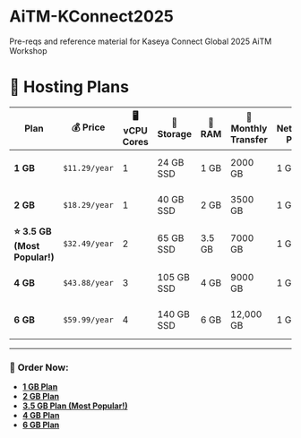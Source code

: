 # AiTM-KConnect2025
Pre-reqs and reference material for Kaseya Connect Global 2025 AiTM Workshop

# 🚀 Hosting Plans

| Plan        | 💰 Price       | 🖥 vCPU Cores | 💾 Storage | 🧠 RAM  | 🔁 Monthly Transfer | 🚀 Network Port | 🔑 Access | 🌎 IPv4 Address | 🔧 Control Panel | 🎁 Bonus |
|------------|--------------|-------------|------------|--------|------------------|--------------|----------|--------------|----------------|------------|
| **1 GB**   | `$11.29/year` | 1           | 24 GB SSD  | 1 GB   | 2000 GB          | 1 Gbps       | Full Root Admin | 1 Dedicated | KVM / SolusVM | FREE Clientexec |
| **2 GB**   | `$18.29/year` | 1           | 40 GB SSD  | 2 GB   | 3500 GB          | 1 Gbps       | Full Root Admin | 1 Dedicated | KVM / SolusVM | FREE Clientexec |
| **⭐ 3.5 GB (Most Popular!)** | `$32.49/year` | 2           | 65 GB SSD  | 3.5 GB | 7000 GB          | 1 Gbps       | Full Root Admin | 1 Dedicated | KVM / SolusVM | FREE Clientexec |
| **4 GB**   | `$43.88/year` | 3           | 105 GB SSD | 4 GB   | 9000 GB          | 1 Gbps       | Full Root Admin | 1 Dedicated | KVM / SolusVM | FREE Clientexec |
| **6 GB**   | `$59.99/year` | 4           | 140 GB SSD | 6 GB   | 12,000 GB        | 1 Gbps       | Full Root Admin | 1 Dedicated | KVM / SolusVM | FREE Clientexec |

---
### 🛒 **Order Now:**
- [**1 GB Plan**](https://my.racknerd.com/aff.php?aff=10858&pid=903)
- [**2 GB Plan**](https://my.racknerd.com/aff.php?aff=10858&pid=904)
- [**3.5 GB Plan (Most Popular!)**](https://my.racknerd.com/aff.php?aff=10858&pid=905)
- [**4 GB Plan**](https://my.racknerd.com/aff.php?aff=10858&pid=906)
- [**6 GB Plan**](https://my.racknerd.com/aff.php?aff=10858&pid=907)
